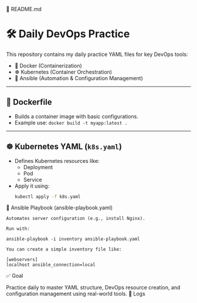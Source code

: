 📄 README.md 

# 🛠️ Daily DevOps Practice

This repository contains my daily practice YAML files for key DevOps tools:

- 🐳 Docker (Containerization)
- ☸️ Kubernetes (Container Orchestration)
- 🧰 Ansible (Automation & Configuration Management)


---

## 🐳 Dockerfile

- Builds a container image with basic configurations.
- Example use: `docker build -t myapp:latest .`

---

## ☸️ Kubernetes YAML (`k8s.yaml`)

- Defines Kubernetes resources like:
  - Deployment
  - Pod
  - Service
- Apply it using:
  ```bash
  kubectl apply -f k8s.yaml

🧰 Ansible Playbook (ansible-playbook.yaml)

    Automates server configuration (e.g., install Nginx).

    Run with:

    ansible-playbook -i inventory ansible-playbook.yaml

    You can create a simple inventory file like:

    [webservers]
    localhost ansible_connection=local

✅ Goal

Practice daily to master YAML structure, DevOps resource creation, and configuration management using real-world tools.
📅 Logs




